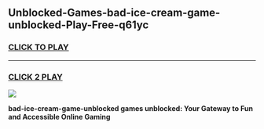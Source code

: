 
## Unblocked-Games-bad-ice-cream-game-unblocked-Play-Free-q61yc
<h3>
<a href="https://premium76.site?title=bad-ice-cream-game-unblocked&ref=18A1">CLICK TO PLAY</a></h3>
<hr>

<h3>
<a href="https://premium76.site?title=bad-ice-cream-game-unblocked&ref=18A1">CLICK 2 PLAY</a>
  
</h3>

<a href="https://premium76.site?title=bad-ice-cream-game-unblocked&ref=18A1"><img src="https://clearcache.store/games.png"></a>


**bad-ice-cream-game-unblocked games unblocked: Your Gateway to Fun and Accessible Online Gaming**
